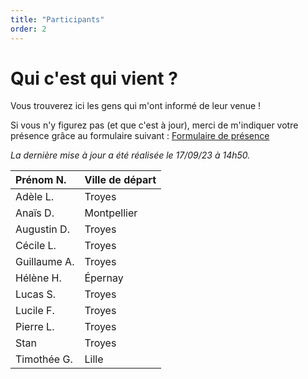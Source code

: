 ```yaml
---
title: "Participants"
order: 2
---
```

# **Qui c'est qui vient ?**

Vous trouverez ici les gens qui m'ont informé de leur venue !

Si vous n'y figurez pas (et que c'est à jour), merci de m'indiquer votre présence grâce au formulaire suivant : [Formulaire de présence](https://framaforms.org/presence-30-ans-pierre-1693486016)

_La dernière mise à jour a été réalisée le  17/09/23 à 14h50._


| Prénom N.     | Ville de départ         |
|:----------------------|:------------------|
| Adèle L.       | Troyes       |
| Anaïs D.       | Montpellier        |
| Augustin D.        | Troyes       |
| Cécile L.       | Troyes       |
| Guillaume A.       | Troyes       |
| Hélène H.    | Épernay         |
| Lucas S.       | Troyes       |
| Lucile F.        | Troyes      |
| Pierre L.        | Troyes        |
| Stan       | Troyes       |
| Timothée G.       | Lille         | 